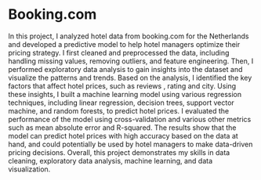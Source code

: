 # Booking.com

In this project, I analyzed hotel data from booking.com for the Netherlands and developed a predictive model to help hotel managers optimize their pricing strategy. I first cleaned and preprocessed the data, including handling missing values, removing outliers, and feature engineering. Then, I performed exploratory data analysis to gain insights into the dataset and visualize the patterns and trends. Based on the analysis, I identified the key factors that affect hotel prices, such as reviews , rating and city. Using these insights, I built a machine learning model using various regression techniques, including linear regression, decision trees, support vector machine, and random forests, to predict hotel prices. I evaluated the performance of the model using cross-validation and various other metrics such as mean absolute error and R-squared. The results show that the model can predict hotel prices with high accuracy based on the data at hand, and could potentially be used by hotel managers to make data-driven pricing decisions. Overall, this project demonstrates my skills in data cleaning, exploratory data analysis, machine learning, and data visualization.
